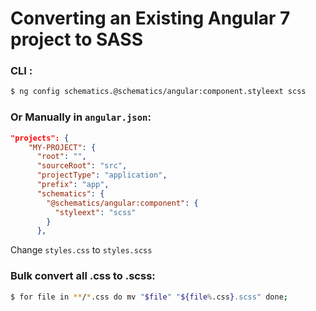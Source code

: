 # Converting an Existing Angular 7 project to SASS

### CLI :
```bash
$ ng config schematics.@schematics/angular:component.styleext scss
```

### Or Manually in `angular.json`:

```json
"projects": {
    "MY-PROJECT": {
      "root": "",
      "sourceRoot": "src",
      "projectType": "application",
      "prefix": "app",
      "schematics": {
        "@schematics/angular:component": {
          "styleext": "scss"
        }
      },
```

Change `styles.css` to `styles.scss`

### Bulk convert all .css to .scss:
```bash
$ for file in **/*.css do mv "$file" "${file%.css}.scss" done; 
```
